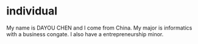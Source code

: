 # individual
 My name is DAYOU CHEN and I come from China. My major is informatics with a business congate. I also have a entrepreneurship minor.
